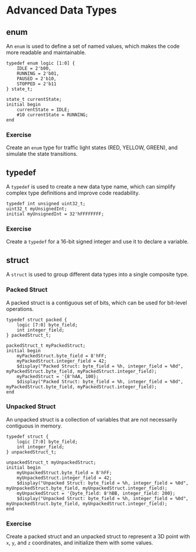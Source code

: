 # Advanced Data Types

## enum
An `enum` is used to define a set of named values, which makes the code more readable and maintainable.
```SV
typedef enum logic [1:0] {
    IDLE = 2'b00,
    RUNNING = 2'b01,
    PAUSED = 2'b10,
    STOPPED = 2'b11
} state_t;

state_t currentState;
initial begin
    currentState = IDLE;
    #10 currentState = RUNNING;
end
```

### Exercise
Create an `enum` type for traffic light states (RED, YELLOW, GREEN), and simulate the state transitions.

## typedef
A `typedef` is used to create a new data type name, which can simplify complex type definitions and improve code readability.
```SV
typedef int unsigned uint32_t;
uint32_t myUnsignedInt;
initial myUnsignedInt = 32'hFFFFFFFF;
```

### Exercise
Create a `typedef` for a 16-bit signed integer and use it to declare a variable.

## struct
A `struct` is used to group different data types into a single composite type.

### Packed Struct
A packed struct is a contiguous set of bits, which can be used for bit-level operations.
```SV
typedef struct packed {
    logic [7:0] byte_field;
    int integer_field;
} packedStruct_t;

packedStruct_t myPackedStruct;
initial begin
    myPackedStruct.byte_field = 8'hFF;
    myPackedStruct.integer_field = 42;
    $display("Packed Struct: byte_field = %h, integer_field = %0d", myPackedStruct.byte_field, myPackedStruct.integer_field);
    myPackedStruct = '{8'hAA, 100};
    $display("Packed Struct: byte_field = %h, integer_field = %0d", myPackedStruct.byte_field, myPackedStruct.integer_field);
end
```

### Unpacked Struct
An unpacked struct is a collection of variables that are not necessarily contiguous in memory.
```SV
typedef struct {
    logic [7:0] byte_field;
    int integer_field;
} unpackedStruct_t;

unpackedStruct_t myUnpackedStruct;
initial begin
    myUnpackedStruct.byte_field = 8'hFF;
    myUnpackedStruct.integer_field = 42;
    $display("Unpacked Struct: byte_field = %h, integer_field = %0d", myUnpackedStruct.byte_field, myUnpackedStruct.integer_field);
    myUnpackedStruct = '{byte_field: 8'hBB, integer_field: 200};
    $display("Unpacked Struct: byte_field = %h, integer_field = %0d", myUnpackedStruct.byte_field, myUnpackedStruct.integer_field);
end
```

### Exercise
Create a packed struct and an unpacked struct to represent a 3D point with `x`, `y`, and `z` coordinates, and initialize them with some values.
